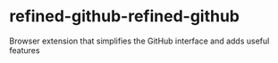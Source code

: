 # refined-github-refined-github
Browser extension that simplifies the GitHub interface and adds useful features

